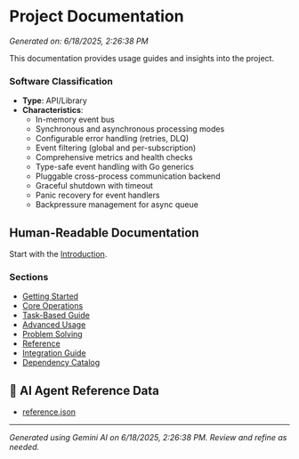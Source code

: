 # Project Documentation

*Generated on: 6/18/2025, 2:26:38 PM*

This documentation provides usage guides and insights into the project.

### Software Classification
- **Type**: API/Library
- **Characteristics**: 
    - In-memory event bus
    - Synchronous and asynchronous processing modes
    - Configurable error handling (retries, DLQ)
    - Event filtering (global and per-subscription)
    - Comprehensive metrics and health checks
    - Type-safe event handling with Go generics
    - Pluggable cross-process communication backend
    - Graceful shutdown with timeout
    - Panic recovery for event handlers
    - Backpressure management for async queue

## Human-Readable Documentation

Start with the [Introduction](./usage/introduction.md).

### Sections
- [Getting Started](./usage/getting-started/overview.md)
- [Core Operations](./usage/core-operations/essential-functions.md)
- [Task-Based Guide](./usage/task-based/guide.md)
- [Advanced Usage](./usage/advanced-usage/scenarios.md)
- [Problem Solving](./usage/problem-solving/troubleshooting.md)
- [Reference](./usage/reference/api.md)
- [Integration Guide](./usage/integration-guide.md)
- [Dependency Catalog](./usage/dependency-catalog.md)

## 🤖 AI Agent Reference Data

- [reference.json](./usage/agent-data/reference.json)



---
*Generated using Gemini AI on 6/18/2025, 2:26:38 PM. Review and refine as needed.*